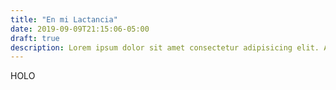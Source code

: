 ```yaml
---
title: "En mi Lactancia"
date: 2019-09-09T21:15:06-05:00
draft: true
description: Lorem ipsum dolor sit amet consectetur adipisicing elit. Asperiores a reprehenderit voluptatibus. Nam, dolore. Officia, labore iusto, possimus modi
---
```


HOLO
